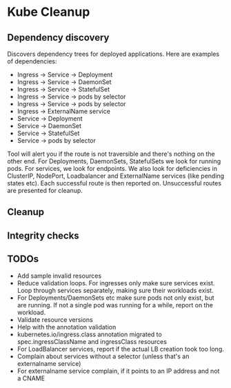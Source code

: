 # Kube Cleanup

## Dependency discovery

Discovers dependency trees for deployed applications. Here are examples of dependencies:

* Ingress -> Service -> Deployment
* Ingress -> Service -> DaemonSet
* Ingress -> Service -> StatefulSet
* Ingress -> Service -> pods by selector
* Ingress -> Service -> pods by selector
* Ingress -> ExternalName service
* Service -> Deployment
* Service -> DaemonSet    
* Service -> StatefulSet
* Service -> pods by selector    

Tool will alert you if the route is not traversible and there's nothing on the other end. For Deployments, DaemonSets, StatefulSets we look for running pods. For services, we look for endpoints. We also look for deficiencies in ClusterIP, NodePort, Loadbalancer and ExternalName services (like pending states etc). Each successful route is then reported on. Unsuccessful routes are presented for cleanup. 

## Cleanup

## Integrity checks


## TODOs
* Add sample invalid resources
* Reduce validation loops. For ingresses only make sure services exist. Loop through services separately, making sure their workloads exist.
* For Deployments/DaemonSets etc make sure pods not only exist, but are running. If not a single pod was running for a while, report on the workload.
* Validate resource versions
* Help with the annotation validation
* kubernetes.io/ingress.class annotation migrated to spec.ingressClassName and ingressClass resources
* For LoadBalancer services, report if the actual LB creation took too long.
* Complain about services without a selector (unless that's an externalname service)
* For externalname service complain, if it points to an IP address and not a CNAME

